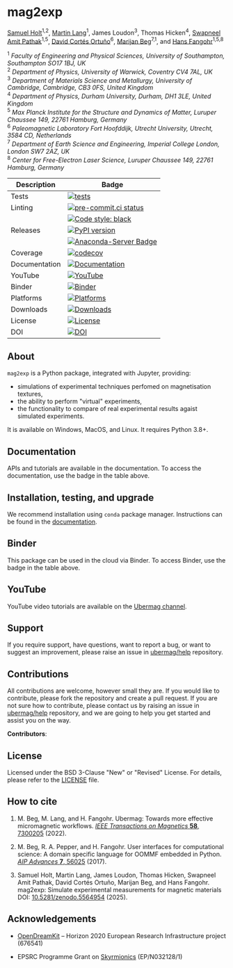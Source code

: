 # mag2exp

[Samuel Holt](https://github.com/samjrholt)<sup>1,2</sup>, [Martin Lang](https://github.com/lang-m)<sup>1</sup>, James Loudon<sup>3</sup>, Thomas Hicken<sup>4</sup>, [Swapneel Amit Pathak](https://github.com/swapneelap)<sup>1,5</sup>, [David Cortés Ortuño](https://github.com/davidcortesortuno)<sup>6</sup>, [Marijan Beg](https://github.com/marijanbeg)<sup>7,1</sup>, and [Hans Fangohr](https://github.com/fangohr)<sup>1,5,8</sup>

<sup>1</sup> *Faculty of Engineering and Physical Sciences, University of Southampton, Southampton SO17 1BJ, UK*  
<sup>2</sup> *Department of Physics, University of Warwick, Coventry CV4 7AL, UK*  
<sup>3</sup> *Department of Materials Science and Metallurgy, University of Cambridge, Cambridge, CB3 0FS, United Kingdom*  
<sup>4</sup> *Department of Physics, Durham University, Durham, DH1 3LE, United Kingdom*  
<sup>5</sup> *Max Planck Institute for the Structure and Dynamics of Matter, Luruper Chaussee 149, 22761 Hamburg, Germany*  
<sup>6</sup> *Paleomagnetic Laboratory Fort Hoofddijk, Utrecht University, Utrecht, 3584 CD, Netherlands*  
<sup>7</sup> *Department of Earth Science and Engineering, Imperial College London, London SW7 2AZ, UK*  
<sup>8</sup> *Center for Free-Electron Laser Science, Luruper Chaussee 149, 22761 Hamburg, Germany*  


| Description | Badge |
| --- | --- |
| Tests | [![tests](https://github.com/ubermag/mag2exp/actions/workflows/test.yml/badge.svg)](https://github.com/ubermag/mag2exp/actions/workflows/test.yml) |
| Linting | [![pre-commit.ci status](https://results.pre-commit.ci/badge/github/ubermag/mag2exp/master.svg)](https://results.pre-commit.ci/latest/github/ubermag/mag2exp/master) |
|         | [![Code style: black](https://img.shields.io/badge/code%20style-black-000000.svg)](https://github.com/psf/black) |
| Releases | [![PyPI version](https://badge.fury.io/py/mag2exp.svg)](https://badge.fury.io/py/mag2exp) |
|          | [![Anaconda-Server Badge](https://anaconda.org/conda-forge/mag2exp/badges/version.svg)](https://anaconda.org/conda-forge/mag2exp) |
| Coverage | [![codecov](https://codecov.io/gh/ubermag/mag2exp/branch/master/graph/badge.svg?token=hcK4fofmrL)](https://codecov.io/gh/ubermag/mag2exp) |
| Documentation | [![Documentation](https://img.shields.io/badge/Docs-ubermag.github.io-blue)](https://ubermag.github.io/documentation/mag2exp.html) |
| YouTube | [![YouTube](https://img.shields.io/badge/YouTube-ubermag-blue)](https://www.youtube.com/channel/UC7MSqVQSMFV42R1jAYmKGLg) |
| Binder | [![Binder](https://mybinder.org/badge_logo.svg)](https://mybinder.org/v2/gh/ubermag/mag2exp/latest?urlpath=lab/tree/docs) |
| Platforms | [![Platforms](https://anaconda.org/conda-forge/mag2exp/badges/platforms.svg)](https://anaconda.org/conda-forge/mag2exp) |
| Downloads | [![Downloads](https://anaconda.org/conda-forge/mag2exp/badges/downloads.svg)](https://anaconda.org/conda-forge/mag2exp) |
| License | [![License](https://img.shields.io/badge/License-BSD%203--Clause-blue.svg)](https://opensource.org/licenses/BSD-3-Clause) |
| DOI | [![DOI](https://zenodo.org/badge/DOI/10.5281/zenodo.5564954.svg)](https://doi.org/10.5281/zenodo.5564954) |

## About

`mag2exp` is a Python package, integrated with Jupyter, providing:

- simulations of experimental techniques perfomed on magnetisation textures,
- the ability to perform "virtual" experiments,
- the functionality to compare of real experimental results agaist simulated experiments.


It is available on Windows, MacOS, and Linux. It requires Python 3.8+.

## Documentation

APIs and tutorials are available in the documentation. To access the documentation, use the badge in the table above.

## Installation, testing, and upgrade

We recommend installation using `conda` package manager. Instructions can be found in the [documentation](https://ubermag.github.io/installation.html).

## Binder

This package can be used in the cloud via Binder. To access Binder, use the badge in the table above.

## YouTube

YouTube video tutorials are available on the [Ubermag channel](https://www.youtube.com/channel/UC7MSqVQSMFV42R1jAYmKGLg).

## Support

If you require support, have questions, want to report a bug, or want to suggest an improvement, please raise an issue in [ubermag/help](https://github.com/ubermag/help) repository.

## Contributions

All contributions are welcome, however small they are. If you would like to contribute, please fork the repository and create a pull request. If you are not sure how to contribute, please contact us by raising an issue in [ubermag/help](https://github.com/ubermag/help) repository, and we are going to help you get started and assist you on the way.

**Contributors**:


## License

Licensed under the BSD 3-Clause "New" or "Revised" License. For details, please refer to the [LICENSE](LICENSE) file.

## How to cite

1. M. Beg, M. Lang, and H. Fangohr. Ubermag: Towards more effective micromagnetic workflows. [*IEEE Transactions on Magnetics* **58**, 7300205](https://doi.org/10.1109/TMAG.2021.3078896) (2022).

2. M. Beg, R. A. Pepper, and H. Fangohr. User interfaces for computational science: A domain specific language for OOMMF embedded in Python. [*AIP Advances* **7**, 56025](http://aip.scitation.org/doi/10.1063/1.4977225) (2017).

3. Samuel Holt, Martin Lang, James Loudon, Thomas Hicken, Swapneel Amit Pathak, David Cortés Ortuño, Marijan Beg, and Hans Fangohr. mag2exp: Simulate experimental measurements for magnetic materials DOI: [10.5281/zenodo.5564954](http://doi.org/10.5281/zenodo.5564954) (2025).

## Acknowledgements

- [OpenDreamKit](http://opendreamkit.org/) – Horizon 2020 European Research Infrastructure project (676541)

- EPSRC Programme Grant on [Skyrmionics](http://www.skyrmions.ac.uk) (EP/N032128/1)
